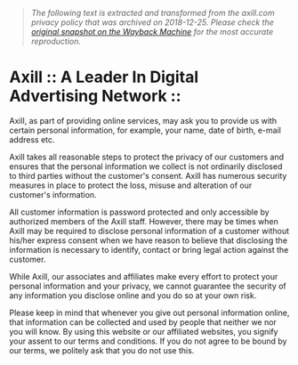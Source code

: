 > *The following text is extracted and transformed from the axill.com privacy policy that was archived on 2018-12-25. Please check the [original snapshot on the Wayback Machine](https://web.archive.org/web/20181225235846id_/http%3A//www.axill.com/privacy.aspx) for the most accurate reproduction.*

# Axill :: A Leader In Digital Advertising Network ::

  
Axill, as part of providing online services, may ask you to provide us with certain personal information, for example, your name, date of birth, e-mail address etc.

Axill takes all reasonable steps to protect the privacy of our customers and ensures that the personal information we collect is not ordinarily disclosed to third parties without the customer's consent. Axill has numerous security measures in place to protect the loss, misuse and alteration of our customer's information. 

All customer information is password protected and only accessible by authorized members of the Axill staff. However, there may be times when Axill may be required to disclose personal information of a customer without his/her express consent when we have reason to believe that disclosing the information is necessary to identify, contact or bring legal action against the customer. 

While Axill, our associates and affiliates make every effort to protect your personal information and your privacy, we cannot guarantee the security of any information you disclose online and you do so at your own risk. 

Please keep in mind that whenever you give out personal information online, that information can be collected and used by people that neither we nor you will know. By using this website or our affiliated websites, you signify your assent to our terms and conditions. If you do not agree to be bound by our terms, we politely ask that you do not use this. 
